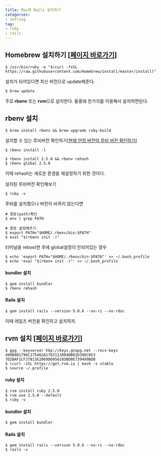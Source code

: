 ```yaml
---
title: Mac에 Rails 설치하기
categories:
- setting
tag:
- ruby
- rails
---
```


## Homebrew 설치하기 [[페이지 바로가기](https://brew.sh/index_ko.html)]
```
$ /usr/bin/ruby -e "$(curl -fsSL https://raw.githubusercontent.com/Homebrew/install/master/install)"
```

설치가 되어있다면 최신 버전으로 update해준다.
```
$ brew update
```


주로 **rbenv** 또는 **rvm**으로 설치한다. 둘중에 한가지를 이용해서 설치하면된다.

## rbenv 설치

```
$ brew install rbenv && brew upgrade ruby-build
```

설치할 수 있는 루비버전 확인하기[[현재 안정 버전의 루비 버전 확인하기](https://www.ruby-lang.org/ko/downloads/)]
```
$ rbenv install -l
```


```
$ rbenv install 2.5.0 && rbenv rehash
$ rbenv global 2.5.0
```
이때 rehash는 새로운 환경을 재설정하기 위한 것이다.

설치된 루비버전 확인해보기
```
$ ruby -v
```

루비를 설치했으나 버전이 바뀌지 않는다면
```
# 경로(path)확인
$ env | grep PATH

# 경로 설정해주기
$ export PATH="$HOME/.rbenv/bin:$PATH"
$ eval "$(rbenv init -)"
```

터미널을 reboot한 후에 global설정이 안되어있는 경우
```
$ echo 'export PATH="$HOME/.rbenv/bin:$PATH"' >> ~/.bash_profile
$ echo 'eval "$(rbenv init -)"' >> ~/.bash_profile
```

#### bundler 설치
```
$ gem install bundler
$ rbenv rehash
```

#### Rails 설치
```
$ gem install rails --version 5.0.6 --no-ri --no-rdoc
```
이때 레일즈 버전을 확인하고 설치하자.

## rvm 설치 [[페이지 바로가기](https://rvm.io/)]
```
$ gpg --keyserver hkp://keys.gnupg.net --recv-keys 409B6B1796C275462A1703113804BB82D39DC0E3 7D2BAF1CF37B13E2069D6956105BD0E739499BDB
$ \curl -sSL https://get.rvm.io | bash -s stable
$ source ~/.profile
```

#### ruby 설치
```
$ rvm install ruby 2.5.0
$ rvm use 2.5.0 --default
$ ruby -v
```

#### bundler 설치
```
$ gem install bundler
```

#### Rails 설치
```
$ gem install rails --version 5.0.6 --no-ri --no-rdoc
$ rails -v
```

